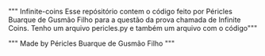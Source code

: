 """ Infinite-coins
Esse repósitório contem o código feito por Péricles Buarque de Gusmão Filho para a questão da prova chamada de Infinite Coins. Tenho um arquivo pericles.py e também um arquivo com o código"""

""" Made by Péricles Buarque de Gusmão Filho """
